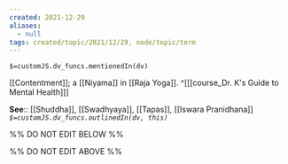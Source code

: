 ```yaml
---
created: 2021-12-29 
aliases:
  - null
tags: created/topic/2021/12/29, node/topic/term
---
```

`$=customJS.dv_funcs.mentionedIn(dv)`

[[Contentment]]; a [[Niyama]] in [[Raja Yoga]].
 ^[[[course_Dr. K's Guide to Mental Health]]]

**See**:: [[Shuddha]], [[Swadhyaya]], [[Tapas]], [[Iswara Pranidhana]]
*`$=customJS.dv_funcs.outlinedIn(dv, this)`*

%% DO NOT EDIT BELOW %%

%% DO NOT EDIT ABOVE %%
